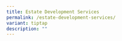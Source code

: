 ```yaml
---
title: Estate Development Services
permalink: /estate-development-services/
variant: tiptap
description: ""
---
```

